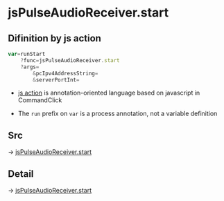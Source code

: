 # jsPulseAudioReceiver.start

## Difinition by js action

```js.js
var=runStart
	?func=jsPulseAudioReceiver.start
	?args=
		&pcIpv4AddressString=
		&serverPortInt=
```

- [js action](#) is annotation-oriented language based on javascript in CommandClick

- The `run` prefix on `var` is a process annotation, not a variable definition

## Src

-> [jsPulseAudioReceiver.start](https://github.com/puutaro/CommandClick/blob/master/app/src/main/java/com/puutaro/commandclick/fragment_lib/terminal_fragment/js_interface/JsPulseAudioReceiver.kt#L21)

## Detail

-> [jsPulseAudioReceiver.start](https://github.com/puutaro/CommandClick/blob/master/md/developer/js_interface/details/JsPulseAudioReceiver/start.md)
